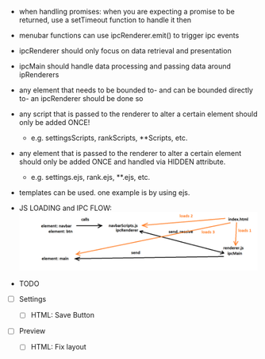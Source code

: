 * when handling promises: when you are expecting a promise to be returned, use a setTimeout function to handle it then <do something>

* menubar functions can use ipcRenderer.emit() to trigger ipc events

* ipcRenderer should only focus on data retrieval and presentation

* ipcMain should handle data processing and passing data around ipRenderers

* any element that needs to be bounded to- and can be bounded directly to- an ipcRenderer should be done so

* any script that is passed to the renderer to alter a certain element should only be added ONCE!
  
  * e.g. settingsScripts, rankScripts, **Scripts, etc.

* any element that is passed to the renderer to alter a certain element should only be added ONCE and handled via HIDDEN attribute. 

  * e.g. settings.ejs, rank.ejs, **.ejs, etc.

* templates can be used. one example is by using ejs.

* JS LOADING and IPC FLOW:
![IPC FLOW](assets/ipcFlow.png)

* TODO


* [ ] Settings

    * [ ] HTML: Save Button

* [ ] Preview
    * [ ] HTML: Fix layout
